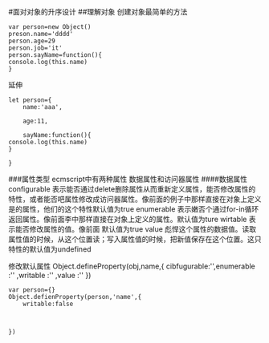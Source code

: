 #面对对象的升序设计
##理解对象
创建对象最简单的方法
```
var person=new Object()
preson.name='dddd'
person.age=29
person.job='it'
person.sayName=function(){
console.log(this.name)
}
```
延伸
```
let person={
    name:'aaa',

    age:11,

    sayName:function(){
console.log(this.name)
}

}
```
###属性类型
ecmscript中有两种属性 数据属性和访问器属性
####数据属性
configurable  表示能否通过delete删除属性从而重新定义属性，能否修改属性的特性，或者能否吧属性修改成访问器属性。像前面的例子中那样直接在对象上定义是的属性，他们的这个特性默认值为true
enumerable 表示嫩否个通过for-in循环返回属性。像前面李中那样直接在对象上定义的属性。默认值为ture
wirtable 表示能否修改属性的值。像前面     默认值为true
value  彪悍这个属性的数据值。读取属性值的时候，从这个位置读；写入属性值的时候，把新值保存在这个位置。这只特性的默认值为undefined


修改默认属性   Object.defineProperty(obj,name,{ cibfugurable:'',enumerable :'' ,writable :'' ,value :'' })
```
var person={}    
Object.defienProperty(person,'name',{
    writable:false    

    

})
```